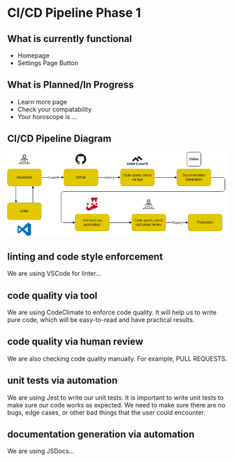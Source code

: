 # CI/CD Pipeline Phase 1

## What is currently functional
- Homepage 
- Settings Page Button

## What is Planned/In Progress
- Learn more page
- Check your compatability 
- Your horoscope is ... 


## CI/CD Pipeline Diagram
![CICD Pipeline Diagram](phase1.png)
<!---  Use phase1.png, phase1.drawio.png doesn't have some icons show up for some reason, and if you want to make edits, export as .drawio file and import into https://app.diagrams.net/ -->


## linting and code style enforcement
We are using VSCode for linter...

## code quality via tool
We are using CodeClimate to enforce code quality. It will help us to write pure code, which will be easy-to-read and have practical results. 

## code quality via human review
We are also checking code quality manually. For example, PULL REQUESTS. 

## unit tests via automation
We are using Jest to write our unit tests. It is important to write unit tests to make sure our code works as expected. We need to make sure there are no bugs, edge cases, or other bad things that the user could encounter. 

## documentation generation via automation
We are using JSDocs...


